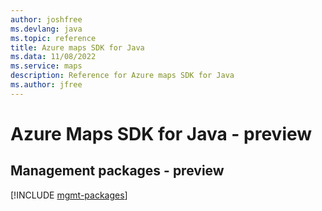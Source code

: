 ```yaml
---
author: joshfree
ms.devlang: java
ms.topic: reference
title: Azure maps SDK for Java
ms.data: 11/08/2022
ms.service: maps
description: Reference for Azure maps SDK for Java
ms.author: jfree
---
```

# Azure Maps SDK for Java - preview

## Management packages - preview
[!INCLUDE [mgmt-packages](maps-mgmt-index.md)]